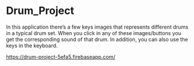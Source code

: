 # Drum_Project

In this application there’s a few keys images that represents different drums in a typical drum set. When you click in any of these images/buttons you get the corresponding sound of that drum. In addition, you can also use the keys in the keyboard. 

https://drum-project-5efa5.firebaseapp.com/
